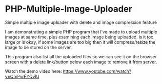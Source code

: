 # PHP-Multiple-Image-Uploader
Simple multiple image uploader with delete and image compression feature

I am demonstrating a simple PHP program that I've made to upload multiple images at same time, plus examining each image being uploaded, is it too large or is okay, if some images are too big then it will compress/resize the image to be stored on the server.

This program also list all the uploaded files so we can see it on the browser screen with a delete link/button below each image to remove it from server.

Watch the demo video here: https://www.youtube.com/watch?v=QmPvrFYQvIU
